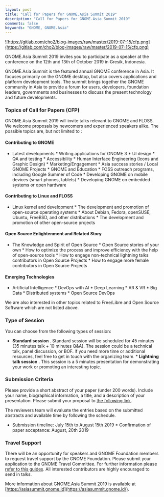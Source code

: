 ```yaml
---
layout: post
title: "Call for Papers for GNOME.Asia Summit 2019"
description: "Call for Papers for GNOME.Asia Summit 2019"
comments: false
keywords: "GNOME, GNOME.Asia"
---
```


![https://gitlab.com/cho2/blog-images/raw/master/2019-07-15/cfp.png](https://gitlab.com/cho2/blog-images/raw/master/2019-07-15/cfp.png)

GNOME.Asia Summit 2019 invites you to participate as a speaker at the conference on the 12th and 13th of October 2019 in Gresik, Indonesia.

GNOME.Asia Summit is the featured annual GNOME conference in Asia. It focuses primarily on the GNOME desktop, but also covers applications and platform development tools. The summit brings together the GNOME community in Asia to provide a forum for users, developers, foundation leaders, governments and businesses to discuss the present technology and future developments.

### Topics of Call for Papers (CFP)

GNOME.Asia Summit 2019 will invite talks relevant to GNOME and FLOSS. We welcome proposals by newcomers and experienced speakers alike. The possible topics are, but not limited to :

#### **Contributing to GNOME**

   *   Latest developments
    *   Writing applications for GNOME 3
    *   UI design
    *   QA and testing
    *   Accessibility
    *   Human Interface Engineering (Icons and Graphic Design)
    *   Marketing/Engagement
    *   Asia success stories / Local GNOME Projects
    *   GNOME and Education
    *   FOSS outreach programs, including Google Summer of Code
    *   Developing GNOME on mobile devices (smart phones, tablets)
    *   Developing GNOME on embedded systems or open hardware

#### **Contributing to Linux and FLOSS**

   *   Linux kernel and development
    *   The development and promotion of open-source operating systems
    *   About Debian, Fedora, openSUSE, Ubuntu, FreeBSD, and other distributions
    *   The development and promotion of other open-source projects

#### **Open Source Enlightenment and Related Story**

   *   The Knowledge and Spirit of Open Source
    *   Open Source stories of your own
    *   How to optimize the process and improve efficiency with the help of open-source tools
    *   How to engage non-technical lightning talks contributors in Open Source Projects
    *   How to engage more female contributors in Open Source Projects

#### **Emerging Technologies**

   *   Artificial Intelligence
    *   DevOps with AI
    *   Deep Learning
    *   AR & VR
    *   Big Data
    *   Distributed systems
    *   Open Source DevOps

We are also interested in other topics related to Free/Libre and Open Source Software which are not listed above.

### Type of Session

You can choose from the following types of session:

   *   **Standard session** . Standard session will be scheduled for 45 minutes (35 minutes talk + 10 minutes Q&A). The session could be a technical talk, panel discussion, or BOF. If you need more time or additional resources, feel free to get in touch with the organizing team.
    *   **Lightning talk session** . This session is a 5 minutes presentation for demonstrating your work or promoting an interesting topic.

### Submission Criteria

Please provide a short abstract of your paper (under 200 words). Include your name, biographical information, a title, and a description of your presentation. Please submit your proposal to [the following link](https://s.id/GNAS19-CfP).

The reviewers team will evaluate the entries based on the submitted abstracts and available time by following the schedule.

   *   Submission timeline: July 15th to August 15th 2019
    *   Confirmation of paper acceptance: August, 20th 2019

### Travel Support

There will be an opportunity for speakers and GNOME Foundation members to request travel support by the GNOME Foundation. Please submit your application to the GNOME Travel Committee. For further information please [refer to this guides](https://wiki.gnome.org/Travel). All interested contributors are highly encouraged to send in talks.

More information about GNOME.Asia Summit 2019 is available at [https://asiasummit.gnome.id](https://asiasummit.gnome.id/).
